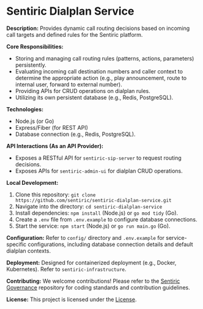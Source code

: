 # Sentiric Dialplan Service

**Description:** Provides dynamic call routing decisions based on incoming call targets and defined rules for the Sentiric platform.

**Core Responsibilities:**
*   Storing and managing call routing rules (patterns, actions, parameters) persistently.
*   Evaluating incoming call destination numbers and caller context to determine the appropriate action (e.g., play announcement, route to internal user, forward to external number).
*   Providing APIs for CRUD operations on dialplan rules.
*   Utilizing its own persistent database (e.g., Redis, PostgreSQL).

**Technologies:**
*   Node.js (or Go)
*   Express/Fiber (for REST API)
*   Database connection (e.g., Redis, PostgreSQL).

**API Interactions (As an API Provider):**
*   Exposes a RESTful API for `sentiric-sip-server` to request routing decisions.
*   Exposes APIs for `sentiric-admin-ui` for dialplan CRUD operations.

**Local Development:**
1.  Clone this repository: `git clone https://github.com/sentiric/sentiric-dialplan-service.git`
2.  Navigate into the directory: `cd sentiric-dialplan-service`
3.  Install dependencies: `npm install` (Node.js) or `go mod tidy` (Go).
4.  Create a `.env` file from `.env.example` to configure database connections.
5.  Start the service: `npm start` (Node.js) or `go run main.go` (Go).

**Configuration:**
Refer to `config/` directory and `.env.example` for service-specific configurations, including database connection details and default dialplan contexts.

**Deployment:**
Designed for containerized deployment (e.g., Docker, Kubernetes). Refer to `sentiric-infrastructure`.

**Contributing:**
We welcome contributions! Please refer to the [Sentiric Governance](https://github.com/sentiric/sentiric-governance) repository for coding standards and contribution guidelines.

**License:**
This project is licensed under the [License](LICENSE).
